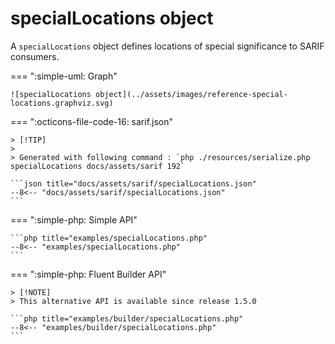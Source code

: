 <!-- markdownlint-disable MD013 -->
# specialLocations object

A `specialLocations` object defines locations of special significance to SARIF consumers.

=== ":simple-uml: Graph"

    ![specialLocations object](../assets/images/reference-special-locations.graphviz.svg)

=== ":octicons-file-code-16: sarif.json"

    > [!TIP]
    >
    > Generated with following command : `php ./resources/serialize.php specialLocations docs/assets/sarif 192`

    ```json title="docs/assets/sarif/specialLocations.json"
    --8<-- "docs/assets/sarif/specialLocations.json"
    ```

=== ":simple-php: Simple API"

    ```php title="examples/specialLocations.php"
    --8<-- "examples/specialLocations.php"
    ```

=== ":simple-php: Fluent Builder API"

    > [!NOTE]
    > This alternative API is available since release 1.5.0

    ```php title="examples/builder/specialLocations.php"
    --8<-- "examples/builder/specialLocations.php"
    ```
